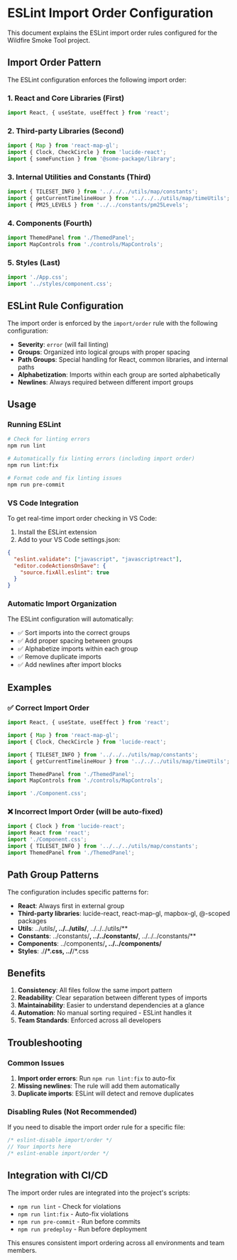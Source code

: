 # ESLint Import Order Configuration

This document explains the ESLint import order rules configured for the Wildfire Smoke Tool project.

## Import Order Pattern

The ESLint configuration enforces the following import order:

### 1. React and Core Libraries (First)
```javascript
import React, { useState, useEffect } from 'react';
```

### 2. Third-party Libraries (Second)
```javascript
import { Map } from 'react-map-gl';
import { Clock, CheckCircle } from 'lucide-react';
import { someFunction } from '@some-package/library';
```

### 3. Internal Utilities and Constants (Third)
```javascript
import { TILESET_INFO } from '../../../utils/map/constants';
import { getCurrentTimelineHour } from '../../../utils/map/timeUtils';
import { PM25_LEVELS } from '../../constants/pm25Levels';
```

### 4. Components (Fourth)
```javascript
import ThemedPanel from './ThemedPanel';
import MapControls from './controls/MapControls';
```

### 5. Styles (Last)
```javascript
import './App.css';
import '../styles/component.css';
```

## ESLint Rule Configuration

The import order is enforced by the `import/order` rule with the following configuration:

- **Severity**: `error` (will fail linting)
- **Groups**: Organized into logical groups with proper spacing
- **Path Groups**: Special handling for React, common libraries, and internal paths
- **Alphabetization**: Imports within each group are sorted alphabetically
- **Newlines**: Always required between different import groups

## Usage

### Running ESLint

```bash
# Check for linting errors
npm run lint

# Automatically fix linting errors (including import order)
npm run lint:fix

# Format code and fix linting issues
npm run pre-commit
```

### VS Code Integration

To get real-time import order checking in VS Code:

1. Install the ESLint extension
2. Add to your VS Code settings.json:
```json
{
  "eslint.validate": ["javascript", "javascriptreact"],
  "editor.codeActionsOnSave": {
    "source.fixAll.eslint": true
  }
}
```

### Automatic Import Organization

The ESLint configuration will automatically:
- ✅ Sort imports into the correct groups
- ✅ Add proper spacing between groups
- ✅ Alphabetize imports within each group
- ✅ Remove duplicate imports
- ✅ Add newlines after import blocks

## Examples

### ✅ Correct Import Order
```javascript
import React, { useState, useEffect } from 'react';

import { Map } from 'react-map-gl';
import { Clock, CheckCircle } from 'lucide-react';

import { TILESET_INFO } from '../../../utils/map/constants';
import { getCurrentTimelineHour } from '../../../utils/map/timeUtils';

import ThemedPanel from './ThemedPanel';
import MapControls from './controls/MapControls';

import './Component.css';
```

### ❌ Incorrect Import Order (will be auto-fixed)
```javascript
import { Clock } from 'lucide-react';
import React from 'react';
import './Component.css';
import { TILESET_INFO } from '../../../utils/map/constants';
import ThemedPanel from './ThemedPanel';
```

## Path Group Patterns

The configuration includes specific patterns for:

- **React**: Always first in external group
- **Third-party libraries**: lucide-react, react-map-gl, mapbox-gl, @-scoped packages
- **Utils**: ../utils/**, ../../utils/**, ../../../utils/**
- **Constants**: ../constants/**, ../../constants/**, ../../../constants/**
- **Components**: ../components/**, ../../components/**
- **Styles**: ./**/*.css, ../**/*.css

## Benefits

1. **Consistency**: All files follow the same import pattern
2. **Readability**: Clear separation between different types of imports
3. **Maintainability**: Easier to understand dependencies at a glance
4. **Automation**: No manual sorting required - ESLint handles it
5. **Team Standards**: Enforced across all developers

## Troubleshooting

### Common Issues

1. **Import order errors**: Run `npm run lint:fix` to auto-fix
2. **Missing newlines**: The rule will add them automatically
3. **Duplicate imports**: ESLint will detect and remove duplicates

### Disabling Rules (Not Recommended)

If you need to disable the import order rule for a specific file:
```javascript
/* eslint-disable import/order */
// Your imports here
/* eslint-enable import/order */
```

## Integration with CI/CD

The import order rules are integrated into the project's scripts:
- `npm run lint` - Check for violations
- `npm run lint:fix` - Auto-fix violations
- `npm run pre-commit` - Run before commits
- `npm run predeploy` - Run before deployment

This ensures consistent import ordering across all environments and team members.
